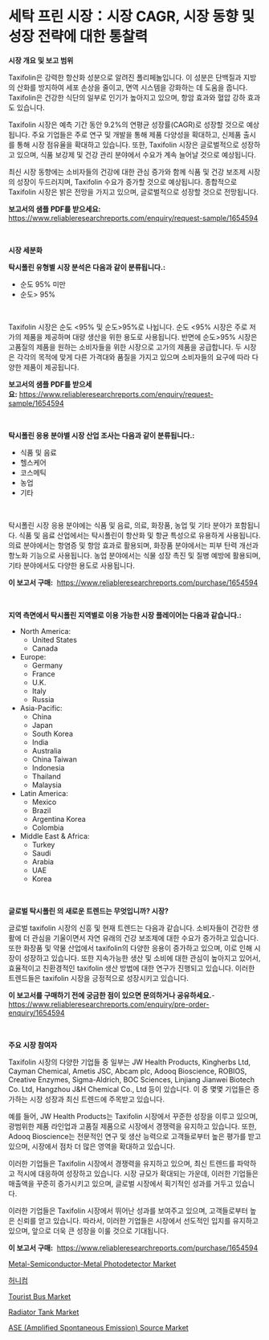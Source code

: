 <p><h1>세탁 프린 시장：시장 CAGR, 시장 동향 및 성장 전략에 대한 통찰력</h1></p><p><strong>시장 개요 및 보고 범위</strong></p>
<p><p>Taxifolin은 강력한 항산화 성분으로 알려진 폴리페놀입니다. 이 성분은 단백질과 지방의 산화를 방지하여 세포 손상을 줄이고, 면역 시스템을 강화하는 데 도움을 줍니다. Taxifolin은 건강한 식단의 일부로 인기가 높아지고 있으며, 항암 효과와 혈압 강하 효과도 있습니다.</p><p>Taxifolin 시장은 예측 기간 동안 9.2%의 연평균 성장률(CAGR)로 성장할 것으로 예상됩니다. 주요 기업들은 주로 연구 및 개발을 통해 제품 다양성을 확대하고, 신제품 출시를 통해 시장 점유율을 확대하고 있습니다. 또한, Taxifolin 시장은 글로벌적으로 성장하고 있으며, 식품 보강제 및 건강 관리 분야에서 수요가 계속 늘어날 것으로 예상됩니다.</p><p>최신 시장 동향에는 소비자들의 건강에 대한 관심 증가와 함께 식품 및 건강 보조제 시장의 성장이 두드러지며, Taxifolin 수요가 증가할 것으로 예상됩니다. 종합적으로 Taxifolin 시장은 밝은 전망을 가지고 있으며, 글로벌적으로 성장할 것으로 전망됩니다.</p></p>
<p><strong>보고서의 샘플 PDF를 받으세요:</strong> <a href="https://www.reliableresearchreports.com/enquiry/request-sample/1654594">https://www.reliableresearchreports.com/enquiry/request-sample/1654594</a></p>
<p>&nbsp;</p>
<p><strong>시장 세분화</strong></p>
<p><strong>탁시폴린 유형별 시장 분석은 다음과 같이 분류됩니다.:</strong></p>
<p><ul><li>순도 95% 미만</li><li>순도> 95%</li></ul></p>
<p>&nbsp;</p>
<p><p>Taxifolin 시장은 순도 <95% 및 순도>95%로 나뉩니다. 순도 <95% 시장은 주로 저가의 제품을 제공하며 대량 생산을 위한 용도로 사용됩니다. 반면에 순도>95% 시장은 고품질의 제품을 원하는 소비자들을 위한 시장으로 고가의 제품을 공급합니다. 두 시장은 각각의 목적에 맞게 다른 가격대와 품질을 가지고 있으며 소비자들의 요구에 따라 다양한 제품이 제공됩니다.</p></p>
<p><strong>보고서의 샘플 PDF를 받으세요:</strong>&nbsp;<a href="https://www.reliableresearchreports.com/enquiry/request-sample/1654594">https://www.reliableresearchreports.com/enquiry/request-sample/1654594</a></p>
<p>&nbsp;</p>
<p><strong> 탁시폴린 응용 분야별 시장 산업 조사는 다음과 같이 분류됩니다.:</strong></p>
<p><ul><li>식품 및 음료</li><li>헬스케어</li><li>코스메틱</li><li>농업</li><li>기타</li></ul></p>
<p>&nbsp;</p>
<p><p>탁시폴린 시장 응용 분야에는 식품 및 음료, 의료, 화장품, 농업 및 기타 분야가 포함됩니다. 식품 및 음료 산업에서는 탁시폴린이 항산화 및 항균 특성으로 유용하게 사용됩니다. 의료 분야에서는 항염증 및 항암 효과로 활용되며, 화장품 분야에서는 피부 탄력 개선과 항노화 기능으로 사용됩니다. 농업 분야에서는 식물 성장 촉진 및 질병 예방에 활용되며, 기타 분야에서도 다양한 용도로 사용됩니다.</p></p>
<p><strong>이 보고서 구매:</strong>&nbsp; <a href="https://www.reliableresearchreports.com/purchase/1654594">https://www.reliableresearchreports.com/purchase/1654594</a></p>
<p>&nbsp;</p>
<p><strong>지역 측면에서 탁시폴린 지역별로 이용 가능한 시장 플레이어는 다음과 같습니다.:</strong></p>
<p><ul>
    <li>
        North America:
        <ul>
            <li>United States</li>
            <li>Canada</li>
        </ul>
    </li>
    <li>
        Europe:
        <ul>
            <li>Germany</li>
            <li>France</li>
            <li>U.K.</li>
            <li>Italy</li>
            <li>Russia</li>
        </ul>
    </li>
    <li>
        Asia-Pacific:
        <ul>
            <li>China</li>
            <li>Japan</li>
            <li>South Korea</li>
            <li>India</li>
            <li>Australia</li>
            <li>China Taiwan</li>
            <li>Indonesia</li>
            <li>Thailand</li>
            <li>Malaysia</li>
        </ul>
    </li>
    <li>
        Latin America:
        <ul>
            <li>Mexico</li>
            <li>Brazil</li>
            <li>Argentina Korea</li>
            <li>Colombia</li>
        </ul>
    </li>
    <li>
        Middle East & Africa:
        <ul>
            <li>Turkey</li>
            <li>Saudi</li>
            <li>Arabia</li>
            <li>UAE</li>
            <li>Korea</li>
        </ul>
    </li>
    </ul></p>
<p>&nbsp;</p>
<p><strong>글로벌 탁시폴린 의 새로운 트렌드는 무엇입니까? 시장?</strong></p>
<p><p>글로벌 taxifolin 시장의 신흥 및 현재 트렌드는 다음과 같습니다. 소비자들이 건강한 생활에 더 관심을 기울이면서 자연 유래의 건강 보조제에 대한 수요가 증가하고 있습니다. 또한 화장품 및 약물 산업에서 taxifolin의 다양한 응용이 증가하고 있으며, 이로 인해 시장이 성장하고 있습니다. 또한 지속가능한 생산 및 소비에 대한 관심이 높아지고 있어서, 효율적이고 친환경적인 taxifolin 생산 방법에 대한 연구가 진행되고 있습니다. 이러한 트렌드들은 taxifolin 시장을 긍정적으로 성장시키고 있습니다.</p></p>
<p><strong>이 보고서를 구매하기 전에 궁금한 점이 있으면 문의하거나 공유하세요.</strong>- <a href="https://www.reliableresearchreports.com/enquiry/pre-order-enquiry/1654594">https://www.reliableresearchreports.com/enquiry/pre-order-enquiry/1654594</a></p>
<p>&nbsp;</p>
<p><strong>주요 시장 참여자</strong></p>
<p><p>Taxifolin 시장의 다양한 기업들 중 일부는 JW Health Products, Kingherbs Ltd, Cayman Chemical, Ametis JSC, Abcam plc, Adooq Bioscience, ROBIOS, Creative Enzymes, Sigma-Aldrich, BOC Sciences, Linjiang Jianwei Biotech Co. Ltd, Hangzhou J&H Chemical Co., Ltd 등이 있습니다. 이 중 몇몇 기업들은 증가하는 시장 성장과 최신 트렌드에 주목받고 있습니다.</p><p>예를 들어, JW Health Products는 Taxifolin 시장에서 꾸준한 성장을 이루고 있으며, 광범위한 제품 라인업과 고품질 제품으로 시장에서 경쟁력을 유지하고 있습니다. 또한, Adooq Bioscience는 전문적인 연구 및 생산 능력으로 고객들로부터 높은 평가를 받고 있으며, 시장에서 점차 더 많은 영역을 확대하고 있습니다.</p><p>이러한 기업들은 Taxifolin 시장에서 경쟁력을 유지하고 있으며, 최신 트렌드를 파악하고 적시에 대응하여 성장하고 있습니다. 시장 규모가 확대되는 가운데, 이러한 기업들은 매출액을 꾸준히 증가시키고 있으며, 글로벌 시장에서 획기적인 성과를 거두고 있습니다.</p><p>이러한 기업들은 Taxifolin 시장에서 뛰어난 성과를 보여주고 있으며, 고객들로부터 높은 신뢰를 얻고 있습니다. 따라서, 이러한 기업들은 시장에서 선도적인 입지를 유지하고 있으며, 앞으로 더욱 큰 성장을 이룰 것으로 기대됩니다.</p></p>
<p><strong>이 보고서 구매:</strong>&nbsp;&nbsp;<a href="https://www.reliableresearchreports.com/purchase/1654594">https://www.reliableresearchreports.com/purchase/1654594</a></p>
<p><p><a href="https://github.com/bmorecock/Market-Research-Report-List-2/blob/main/metal-semiconductor-metal-photodetector-market.md">Metal-Semiconductor-Metal Photodetector Market</a></p><p><a href="https://github.com/Skyleitney456456/Market-Research-Report-List-1/blob/main/357884912869.md">허니컴</a></p><p><a href="https://issuu.com/reportprime-2/docs/tourist-bus-market-size-2030.pptx">Tourist Bus Market</a></p><p><a href="https://issuu.com/reportprime-2/docs/radiator-tank-market-size-2030.pptx">Radiator Tank Market</a></p><p><a href="https://github.com/Krish2023na/Market-Research-Report-List-3/blob/main/ase-amplified-spontaneous-emission-source-market.md">ASE (Amplified Spontaneous Emission) Source Market</a></p></p>
